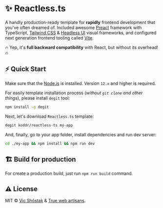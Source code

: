 # ✨ Reactless.ts

A handly production-ready template for **rapidly** frontend development that you've often dreamed of. Included awesome [Preact](https://preactjs.com/) framework with TypeScript, [Tailwind CSS](https://tailwindcss.com/) & [Headless UI](https://headlessui.dev/) visual frameworks, and configured next generation frontend tooling called [Vite](https://vitejs.dev/). 

🔥 Yep, it's **full backward compatibility** with React, but without its overhead! 🔥

## ⚡️ Quick Start

Make sure that the [Node.js](https://nodejs.org/en/) is installed. Version `12.x` and higher is required.

For easily template installation process (_without `git clone` and other things_), please install `degit` tool:

```bash
npm install -g degit
```

Next, let's download `Reactless.ts` template:

```bash
degit koddr/reactless-ts my-app
```

And, finally, go to your app folder, install dependencies and run dev server:

```bash
cd ./my-app && npm install && npm run dev
```

## 🏗 Build for production

For create a production build, just run `npm run build` command.

## ⚠️ License

MIT &copy; [Vic Shóstak](https://shostak.dev/) & [True web artisans](https://1wa.co/).
